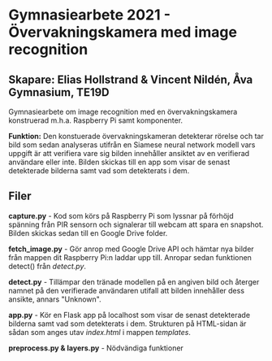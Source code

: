 # Gymnasiearbete 2021 - Övervakningskamera med image recognition
## Skapare: Elias Hollstrand & Vincent Nildén, Åva Gymnasium, TE19D
Gymnasiearbete om image recognition med en övervakningskamera konstruerad m.h.a. Raspberry Pi samt komponenter. 

**Funktion:** Den konstuerade övervakningskameran detekterar rörelse och tar bild som sedan analyseras utifrån en Siamese neural network modell vars uppgift är att verifiera vare sig bilden innehåller ansiktet av en verifierad användare eller inte. Bilden skickas till en app som visar de senast detekterade bilderna samt vad som detekterats i dem. 

## Filer
**capture.py** - Kod som körs på Raspberry Pi som lyssnar på förhöjd spänning från PIR sensorn och signalerar till webcam att spara en snapshot. Bilden skickas sedan till en Google Drive folder.

**fetch_image.py** - Gör anrop med Google Drive API och hämtar nya bilder från mappen dit Raspberry Pi:n laddar upp till. Anropar sedan funktionen detect() från *detect.py*.

**detect.py** - Tillämpar den tränade modellen på en angiven bild och återger namnet på den verifierade användaren utifall att bilden innehåller dess ansikte, annars "Unknown".

**app.py** - Kör en Flask app på localhost som visar de senast detekterade bilderna samt vad som detekterats i dem. Strukturen på HTML-sidan är sådan som anges utav *index.html* i mappen *templates*. 

**preprocess.py & layers.py** - Nödvändiga funktioner
